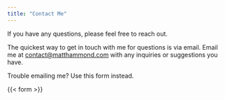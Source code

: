 ```yaml
---
title: "Contact Me"
---
```


If you have any questions, please feel free to reach out.

The quickest way to get in touch with me for questions is via email. Email me at contact@matthammond.com with any inquiries or suggestions you have.

Trouble emailing me? Use this form instead.

{{< form >}}
